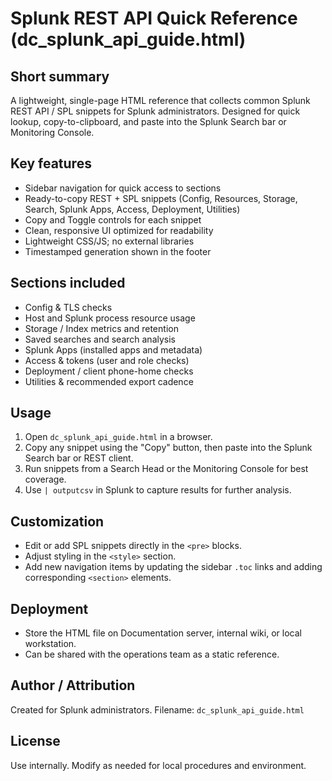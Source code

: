 # Splunk REST API Quick Reference (dc_splunk_api_guide.html)

Short summary
-------------
A lightweight, single-page HTML reference that collects common Splunk REST API / SPL snippets for Splunk administrators. Designed for quick lookup, copy-to-clipboard, and paste into the Splunk Search bar or Monitoring Console.

Key features
------------
- Sidebar navigation for quick access to sections
- Ready-to-copy REST + SPL snippets (Config, Resources, Storage, Search, Splunk Apps, Access, Deployment, Utilities)
- Copy and Toggle controls for each snippet
- Clean, responsive UI optimized for readability
- Lightweight CSS/JS; no external libraries
- Timestamped generation shown in the footer

Sections included
-----------------
- Config & TLS checks
- Host and Splunk process resource usage
- Storage / Index metrics and retention
- Saved searches and search analysis
- Splunk Apps (installed apps and metadata)
- Access & tokens (user and role checks)
- Deployment / client phone-home checks
- Utilities & recommended export cadence

Usage
-----
1. Open `dc_splunk_api_guide.html` in a browser.
2. Copy any snippet using the "Copy" button, then paste into the Splunk Search bar or REST client.
3. Run snippets from a Search Head or the Monitoring Console for best coverage.
4. Use `| outputcsv` in Splunk to capture results for further analysis.

Customization
-------------
- Edit or add SPL snippets directly in the `<pre>` blocks.
- Adjust styling in the `<style>` section.
- Add new navigation items by updating the sidebar `.toc` links and adding corresponding `<section>` elements.

Deployment
----------
- Store the HTML file on Documentation server, internal wiki, or local workstation.
- Can be shared with the operations team as a static reference.

Author / Attribution
--------------------
Created for Splunk administrators. Filename: `dc_splunk_api_guide.html`

License
-------
Use internally. Modify as needed for local procedures and environment.
